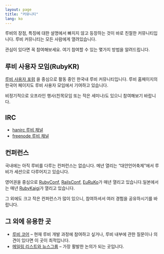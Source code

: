 ```yaml
---
layout: page
title: "커뮤니티"
lang: ko
---
```


루비의 장점, 특징에 대한 설명에서 빠지지 않고 등장하는 것이 바로 친절한 커뮤니티입니다. 루비 커뮤니티는 모든 사람에게
열려있습니다.

관심이 있다면 꼭 참여해보세요. 여기 참여할 수 있는 몇가지 방법을 알려드립니다.

## 루비 사용자 모임(RubyKR)

[루비 사용자 포럼][1] 을 중심으로 활동 중인 한국내 루비 커뮤니티입니다. 루비 홈페이지의 한국어 페이지도 루비 사용자
모임에서 기여하고 있습니다.

비정기적으로 오프라인 행사(친목모임 또는 작은 세미나)도 있으니 참여해보기 바랍니다.

## IRC

* [hanirc 루비 채널](irc://irc.hanirc.org/ruby)
* [freenode 루비 채널](irc://irc.freenode.org/ruby-lang "영어권")

## 컨퍼런스

국내에는 아직 루비를 다루는 컨퍼런스는 없습니다. 메년 열리는 “대안언어축제”에서 루비가 세션으로 다루어지고 있습니다.

영어권을 중심으로 [RubyConf][2], [RailsConf][3], [EuRuKo][4]가 매년 열리고 있습니다.일본에서는
매년 [RubyKaigi][5]가 열리고 있습니다.

그 외에도 크고 작은 컨퍼런스가 많이 있으니, 참여하셔서 여러 경험을 공유하시기를 바랍니다.

## 그 외에 유용한 곳

* [루비 코어][6] – 현재 루비 개발 과정에 참여하고 싶거나, 루비 내부에 관한 질문이나 의견이 있다면 이 곳이 최적입니다.
* [메일링 리스트와 뉴스그룹][7] – 가장 활발한 논의가 되는 곳입니다.



[1]: http://groups.google.com/group/rubykr
[2]: http://www.rubycentral.org/conference
[3]: http://www.railsconf.org/
[4]: http://euruko.org
[5]: http://rubykaigi.org/
[6]: http://ruby-lang.org/en/community/ruby-core
[7]: http://ruby-lang.org/en/community/mailing-lists
